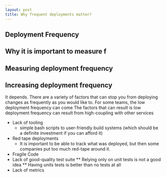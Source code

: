 ```yaml
---
layout: post
title: Why frequent deployments matter?
---
```


## Deployment Frequency


## Why it is important to measure f


## Measuring deployment frequency

## Increasing deployment frequency
It depends. There are a variety of factors that can stop you from deploying changes as frequently as you would like to.
For some teams, the low deployment frequency can come The factors that can result is low deployment frequency can result from
high-coupling with other services 

* Lack of tooling
	- simple bash scripts to user-friendly build systems (which should be a definite investment if you can afford it)
* Red tape deployments
	- It is important to be able to track what was deployed, but then some companies put too much red-tape around it.
* Fragile Code
* Lack of good-quality test suite
	** Relying only on unit tests is not a good idea
	** Having units tests is better than no tests at all
* Lack of metrics

